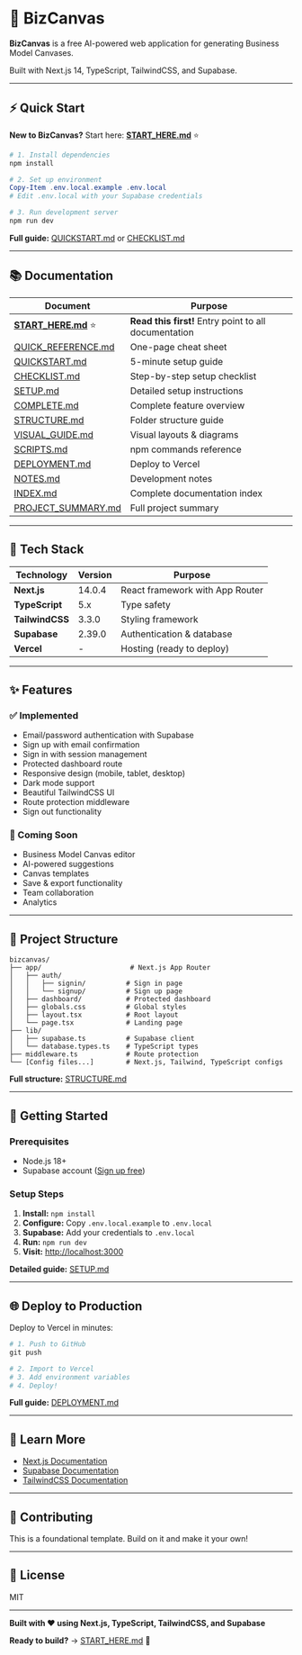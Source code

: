 # 🚀 BizCanvas

**BizCanvas** is a free AI-powered web application for generating Business Model Canvases.

Built with Next.js 14, TypeScript, TailwindCSS, and Supabase.

---

## ⚡ Quick Start

**New to BizCanvas?** Start here: **[START_HERE.md](./START_HERE.md)** ⭐

```powershell
# 1. Install dependencies
npm install

# 2. Set up environment
Copy-Item .env.local.example .env.local
# Edit .env.local with your Supabase credentials

# 3. Run development server
npm run dev
```

**Full guide:** [QUICKSTART.md](./QUICKSTART.md) or [CHECKLIST.md](./CHECKLIST.md)

---

## 📚 Documentation

| Document | Purpose |
|----------|---------|
| **[START_HERE.md](./START_HERE.md)** ⭐ | **Read this first!** Entry point to all documentation |
| [QUICK_REFERENCE.md](./QUICK_REFERENCE.md) | One-page cheat sheet |
| [QUICKSTART.md](./QUICKSTART.md) | 5-minute setup guide |
| [CHECKLIST.md](./CHECKLIST.md) | Step-by-step setup checklist |
| [SETUP.md](./SETUP.md) | Detailed setup instructions |
| [COMPLETE.md](./COMPLETE.md) | Complete feature overview |
| [STRUCTURE.md](./STRUCTURE.md) | Folder structure guide |
| [VISUAL_GUIDE.md](./VISUAL_GUIDE.md) | Visual layouts & diagrams |
| [SCRIPTS.md](./SCRIPTS.md) | npm commands reference |
| [DEPLOYMENT.md](./DEPLOYMENT.md) | Deploy to Vercel |
| [NOTES.md](./NOTES.md) | Development notes |
| [INDEX.md](./INDEX.md) | Complete documentation index |
| [PROJECT_SUMMARY.md](./PROJECT_SUMMARY.md) | Full project summary |

---

## 🔧 Tech Stack

| Technology | Version | Purpose |
|------------|---------|---------|
| **Next.js** | 14.0.4 | React framework with App Router |
| **TypeScript** | 5.x | Type safety |
| **TailwindCSS** | 3.3.0 | Styling framework |
| **Supabase** | 2.39.0 | Authentication & database |
| **Vercel** | - | Hosting (ready to deploy) |

---

## ✨ Features

### ✅ Implemented
- Email/password authentication with Supabase
- Sign up with email confirmation
- Sign in with session management
- Protected dashboard route
- Responsive design (mobile, tablet, desktop)
- Dark mode support
- Beautiful TailwindCSS UI
- Route protection middleware
- Sign out functionality

### 🔮 Coming Soon
- Business Model Canvas editor
- AI-powered suggestions
- Canvas templates
- Save & export functionality
- Team collaboration
- Analytics

---

## 📁 Project Structure

```
bizcanvas/
├── app/                      # Next.js App Router
│   ├── auth/
│   │   ├── signin/          # Sign in page
│   │   └── signup/          # Sign up page
│   ├── dashboard/           # Protected dashboard
│   ├── globals.css          # Global styles
│   ├── layout.tsx           # Root layout
│   └── page.tsx             # Landing page
├── lib/
│   ├── supabase.ts          # Supabase client
│   └── database.types.ts    # TypeScript types
├── middleware.ts            # Route protection
└── [Config files...]        # Next.js, Tailwind, TypeScript configs
```

**Full structure:** [STRUCTURE.md](./STRUCTURE.md)

---

## 🚀 Getting Started

### Prerequisites
- Node.js 18+
- Supabase account ([Sign up free](https://supabase.com))

### Setup Steps
1. **Install:** `npm install`
2. **Configure:** Copy `.env.local.example` to `.env.local`
3. **Supabase:** Add your credentials to `.env.local`
4. **Run:** `npm run dev`
5. **Visit:** [http://localhost:3000](http://localhost:3000)

**Detailed guide:** [SETUP.md](./SETUP.md)

---

## 🌐 Deploy to Production

Deploy to Vercel in minutes:

```powershell
# 1. Push to GitHub
git push

# 2. Import to Vercel
# 3. Add environment variables
# 4. Deploy!
```

**Full guide:** [DEPLOYMENT.md](./DEPLOYMENT.md)

---

## 📖 Learn More

- [Next.js Documentation](https://nextjs.org/docs)
- [Supabase Documentation](https://supabase.com/docs)
- [TailwindCSS Documentation](https://tailwindcss.com/docs)

---

## 🤝 Contributing

This is a foundational template. Build on it and make it your own!

---

## 📝 License

MIT

---

**Built with ❤️ using Next.js, TypeScript, TailwindCSS, and Supabase**

**Ready to build?** → [START_HERE.md](./START_HERE.md) 🚀
